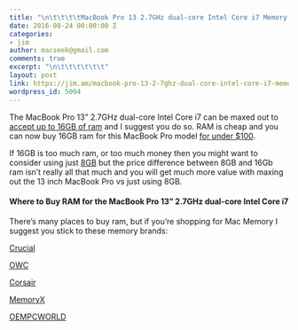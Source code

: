 ```yaml
---
title: "\n\t\t\t\tMacBook Pro 13 2.7GHz dual-core Intel Core i7 Memory Upgrades\t\t"
date: 2016-08-24 00:00:00 Z
categories:
- jim
author: macseek@gmail.com
comments: true
excerpt: "\n\t\t\t\t\t\t"
layout: post
link: https://jim.am/macbook-pro-13-2-7ghz-dual-core-intel-core-i7-memory-upgrades/
wordpress_id: 5094
---
```


The MacBook Pro 13” 2.7GHz dual-core Intel Core i7 can be maxed out to [ accept up to 16GB of ram](http://amzn.to/2aZ7cc2) and I suggest you do so. RAM is cheap and you can now buy 16GB ram for this MacBook Pro model [for under $100](http://amzn.to/2aZ7cc2).




If 16GB is too much ram, or too much money then you might want to consider using just [8GB](http://amzn.to/2bA5ps4) but the price difference between 8GB and 16Gb ram isn’t really all that much and you will get much more value with maxing out the 13 inch MacBook Pro vs just using 8GB.




#### Where to Buy RAM for the MacBook Pro 13” 2.7GHz dual-core Intel Core i7




There’s many places to buy ram, but if you’re shopping for Mac Memory I suggest you stick to these memory brands:




[Crucial](http://amzn.to/2bccVIB)




[OWC](http://amzn.to/2bcd4fi)




[Corsair](http://amzn.to/2bccVsr)




[MemoryX](http://memoryx.net)




[OEMPCWORLD](http://oempcworld.com)


		
